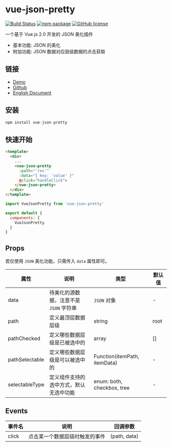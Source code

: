# vue-json-pretty

[![Build Status](https://travis-ci.org/leezng/vue-json-pretty.svg?branch=master)](https://travis-ci.org/leezng/vue-json-pretty)
[![npm package](https://img.shields.io/npm/v/vue-json-pretty.svg)](https://www.npmjs.org/package/vue-json-pretty)
[![GitHub license](https://img.shields.io/badge/license-MIT-blue.svg)](https://github.com/leezng/vue-json-pretty/blob/master/LICENSE)

一个基于 Vue.js 2.0 开发的 JSON 美化插件

- 基本功能: JSON 的美化
- 附加功能: JSON 数据对应层级数据的点击获取

## 链接

- [Demo](https://leezng.github.io/vue-json-pretty)
- [Github](https://github.com/leezng/vue-json-pretty)
- [English Document](./README.md)

## 安装

```js
npm install vue-json-pretty
```

## 快速开始

```html
<template>
  <div>
    ...
    <vue-json-pretty
      :path="'res'"
      :data="{ key: 'value' }"
      @click="handleClick">
    </vue-json-pretty>
  </div>
</template>
```

```js
import VueJsonPretty from 'vue-json-pretty'

export default {
  components: {
    VueJsonPretty
  }
}
```

## Props

若仅使用 `JSON` 美化功能，只需传入 `data` 属性即可。

| 属性 | 说明 | 类型 | 默认值 |
|-------- |-------- |-------- | -------- |
| data | 待美化的源数据，注意不是 `JSON` 字符串 | `JSON` 对象 | - |
| path | 定义最顶层数据层级 | string | root |
| pathChecked | 定义哪些数据层级是已被选中的 | array | [] |
| pathSelectable | 定义哪些数据层级是可以被选中的 | Function(itemPath, itemData) | - |
| selectableType | 定义组件支持的选中方式，默认无选中功能 | enum: both, checkbox, tree | - |

## Events

| 事件名 | 说明 | 回调参数 |
|---------- |-------- |---------- |
| click  | 点击某一个数据层级时触发的事件 | (path, data) |

